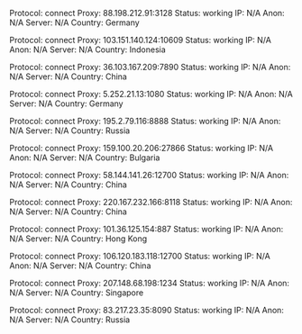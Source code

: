Protocol: connect
Proxy: 88.198.212.91:3128
Status: working
IP: N/A
Anon: N/A
Server: N/A
Country: Germany

Protocol: connect
Proxy: 103.151.140.124:10609
Status: working
IP: N/A
Anon: N/A
Server: N/A
Country: Indonesia

Protocol: connect
Proxy: 36.103.167.209:7890
Status: working
IP: N/A
Anon: N/A
Server: N/A
Country: China

Protocol: connect
Proxy: 5.252.21.13:1080
Status: working
IP: N/A
Anon: N/A
Server: N/A
Country: Germany

Protocol: connect
Proxy: 195.2.79.116:8888
Status: working
IP: N/A
Anon: N/A
Server: N/A
Country: Russia

Protocol: connect
Proxy: 159.100.20.206:27866
Status: working
IP: N/A
Anon: N/A
Server: N/A
Country: Bulgaria

Protocol: connect
Proxy: 58.144.141.26:12700
Status: working
IP: N/A
Anon: N/A
Server: N/A
Country: China

Protocol: connect
Proxy: 220.167.232.166:8118
Status: working
IP: N/A
Anon: N/A
Server: N/A
Country: China

Protocol: connect
Proxy: 101.36.125.154:887
Status: working
IP: N/A
Anon: N/A
Server: N/A
Country: Hong Kong

Protocol: connect
Proxy: 106.120.183.118:12700
Status: working
IP: N/A
Anon: N/A
Server: N/A
Country: China

Protocol: connect
Proxy: 207.148.68.198:1234
Status: working
IP: N/A
Anon: N/A
Server: N/A
Country: Singapore

Protocol: connect
Proxy: 83.217.23.35:8090
Status: working
IP: N/A
Anon: N/A
Server: N/A
Country: Russia

